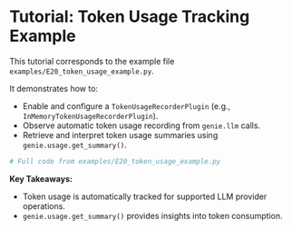 # Tutorial: Token Usage Tracking Example

This tutorial corresponds to the example file `examples/E20_token_usage_example.py`.

It demonstrates how to:
- Enable and configure a `TokenUsageRecorderPlugin` (e.g., `InMemoryTokenUsageRecorderPlugin`).
- Observe automatic token usage recording from `genie.llm` calls.
- Retrieve and interpret token usage summaries using `genie.usage.get_summary()`.

```python
# Full code from examples/E20_token_usage_example.py
```

**Key Takeaways:**
- Token usage is automatically tracked for supported LLM provider operations.
- `genie.usage.get_summary()` provides insights into token consumption.
